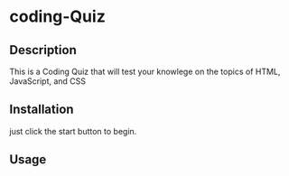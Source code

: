 # coding-Quiz

## Description
 
 This is a Coding Quiz that will test your knowlege on the topics of HTML, JavaScript, and CSS


## Installation

just click the start button to begin.

## Usage






